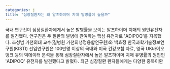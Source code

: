 ```yaml
---
categories: j
title: "심장질환자는 왜 알츠하이머 치매 발병률이 높을까"
---
```

국내 연구진이 심장질환자에게서 높은 발병률을 보이는 알츠하이머 치매의 원인유전자를 발견했다. 연구진은 두 질환의 발병에 관여하는 핵심 유전자로 &#39;ADIPOQ&#39;를 지목했다. 조성범 가천의대 교수(길병원 가천의생명융합연구원)와 백효정 한국과학기술정보연구원(KISTI) 선임연구원은 100만명 이상의 국내와 미국 건강보험 자료, 영국 UK바이오뱅크 등의 빅데이터 분석을 통해 심장질환자에서 높은 알츠하이머 치매 유병률의 원인인 &#39;ADIPOQ&#39; 유전자를 발견했다고 밝혔다. 최근 심장질환 환자들에게는 다양한 중복이환